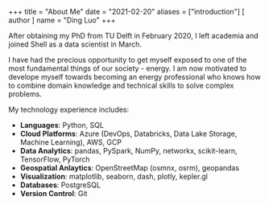 +++
title = "About Me"
date = "2021-02-20"
aliases = ["introduction"]
[ author ]
  name = "Ding Luo"
+++

After obtaining my PhD from TU Delft in February 2020, I left academia and joined Shell as a data scientist in March.

I have had the precious opportunity to get myself exposed to one of the most fundamental things of our society - energy.
I am now motivated to develope myself towards becoming an energy professional who knows how to combine domain knowledge 
and technical skills to solve complex problems.


[comment]: <> (Hello there! Welcome to my personal website. I am a &#40;researcher-turned&#41; data scientist based in the Netherlands.)

[comment]: <> (Currently I work for Shell primarily in the space of E-Mobility data analytics. I joined Shell as an [AI resident]&#40;https://www.shell.com/energy-and-innovation/digitalisation/digital-technologies/shell-ai/shell-ai-residency-programme.html&#41; straight)

[comment]: <> (after after completing my PhD program at TU Delft. Check out the [research page]&#40;../research&#41; for more details about what I did to earn)

[comment]: <> (the title of Dr.)

[comment]: <> (In addition to my full-time role, I am also a guest researcher hosted by TU Delft's)

[comment]: <> ([AI for Mobility &#40;AIM&#41; Lab]&#40;https://www.tudelft.nl/citg/aim&#41;. The main purpose of this 0-fte role is to seek research and education collaboration )

[comment]: <> (opportunities at the intersection of data science, energy and mobility. )


[comment]: <> (My project experience includes:)

[comment]: <> (- Road safety analytics with [IVMS data]&#40;https://en.wikipedia.org/wiki/IVMS&#41; &#40;Joint project with Microsoft&#41;)

[comment]: <> (- Road transport analytics on Shell's retail fuel products for the [DACH region]&#40;https://en.wiktionary.org/wiki/DACH&#41;)

[comment]: <> (- Predictive maintenance of compressors with process information &#40;PI&#41; tag data)

[comment]: <> (During my PhD, I worked on two EU Horizon 2020 R&D projects which fully funded my research.)

[comment]: <> (- [SETA]&#40;http://setamobility.weebly.com/&#41;: An open, sustainable, ubiquitous data and service ecosystem for efficient, effective, safe, resilient mobility in metropolitan areas)

[comment]: <> (- [My-TRAC]&#40;http://www.my-trac.eu/&#41;: research and development of user-centric services to enhance the passenger multimodal door-to-door experience)

My technology experience includes:
- **Languages**: Python, SQL
- **Cloud Platforms**: Azure (DevOps, Databricks, Data Lake Storage, Machine Learning), AWS, GCP
- **Data Analytics**: pandas, PySpark, NumPy, networkx, scikit-learn, TensorFlow, PyTorch
- **Geospatial Anlaytics**: OpenStreetMap (osmnx, osrm), geopandas
- **Visualization**: matplotlib, seaborn, dash, plotly, kepler.gl
- **Databases**: PostgreSQL
- **Version Control**: Git

[comment]: <> (Containerisation: Docker, docker-compose, kubernetes)

[comment]: <> (Continuous Integration: Jenkins, Travis)

[comment]: <> (Remote Deployment: Ansible)

[comment]: <> (Notebooks: Jupyter)
